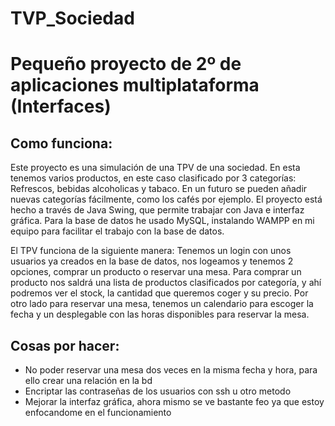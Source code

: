# TVP_Sociedad
<h1>Pequeño proyecto de 2º de aplicaciones multiplataforma (Interfaces)</h1>
<h2>Como funciona:</h2>
<p>Este proyecto es una simulación de una TPV de una sociedad. En esta tenemos varios productos, en este caso clasificado por 3 categorías: Refrescos, bebidas alcoholicas y tabaco. En un futuro se pueden añadir nuevas categorías fácilmente, como los cafés por ejemplo. El proyecto está hecho a través de Java Swing, que permite trabajar con Java e interfaz gráfica. Para la base de datos he usado MySQL, instalando WAMPP en mi equipo para facilitar el trabajo con la base de datos.</p>
<p>El TPV funciona de la siguiente manera: Tenemos un login con unos usuarios ya creados en la base de datos, nos logeamos y tenemos 2 opciones, comprar un producto o reservar una mesa. Para comprar un producto nos saldrá una lista de productos clasificados por categoría, y ahí podremos ver el stock, la cantidad que queremos coger y su precio. Por otro lado para reservar una mesa, tenemos un calendario para escoger la fecha y un desplegable con las horas disponibles para reservar la mesa.</p>
<h2>Cosas por hacer:</h2>
<ul>
<li>No poder reservar una mesa dos veces en la misma fecha y hora, para ello crear una relación en la bd</li>
<li>Encriptar las contraseñas de los usuarios con ssh u otro metodo</li>
<li>Mejorar la interfaz gráfica, ahora mismo se ve bastante feo ya que estoy enfocandome en el funcionamiento</li>
